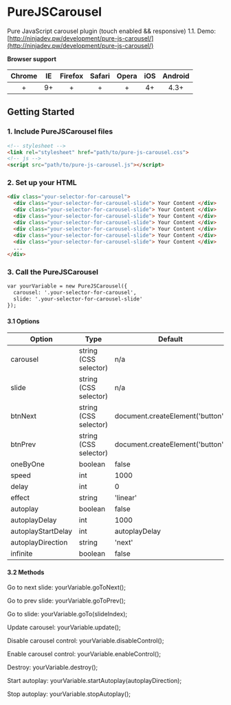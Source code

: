 # PureJSCarousel
Pure JavaScript carousel plugin (touch enabled && responsive) 1.1. Demo: [http://ninjadev.pw/development/pure-js-carousel/](http://ninjadev.pw/development/pure-js-carousel/)

**Browser support**

Chrome    | IE    | Firefox    | Safari    | Opera    | iOS    | Android
:-------: | :---: | :--------: | :-------: | :------: | :----: | :--------:
+         | 9+    | +          | +         | +        | 4+     | 4.3+    

## Getting Started

### 1. Include PureJSCarousel files
```html
<!-- stylesheet -->
<link rel="stylesheet" href="path/to/pure-js-carousel.css">
<!-- js -->
<script src="path/to/pure-js-carousel.js"></script>
```

### 2. Set up your HTML
```html
<div class="your-selector-for-carousel">
  <div class="your-selector-for-carousel-slide"> Your Content </div>
  <div class="your-selector-for-carousel-slide"> Your Content </div>
  <div class="your-selector-for-carousel-slide"> Your Content </div>
  <div class="your-selector-for-carousel-slide"> Your Content </div>
  <div class="your-selector-for-carousel-slide"> Your Content </div>
  <div class="your-selector-for-carousel-slide"> Your Content </div>
  <div class="your-selector-for-carousel-slide"> Your Content </div>
  ...
</div>
```
### 3. Call the PureJSCarousel
```html
var yourVariable = new PureJSCarousel({
  carousel: '.your-selector-for-carousel',
  slide: '.your-selector-for-carousel-slide'
});
```
#### 3.1 Options
Option | Type | Default
------ | ---- | -------
carousel | string (CSS selector) | n/a
slide | string (CSS selector) | n/a
btnNext | string (CSS selector) | document.createElement('button')
btnPrev | string (CSS selector) | document.createElement('button')
oneByOne | boolean | false
speed | int | 1000
delay | int | 0
effect | string | 'linear'
autoplay | boolean | false
autoplayDelay | int | 1000
autoplayStartDelay | int | autoplayDelay
autoplayDirection | string | 'next'
infinite | boolean | false

#### 3.2 Methods
Go to next slide: yourVariable.goToNext();

Go to prev slide: yourVariable.goToPrev();

Go to slide: yourVariable.goTo(slideIndex);

Update carousel: yourVariable.update();

Disable carousel control: yourVariable.disableControl();

Enable carousel control: yourVariable.enableControl();

Destroy: yourVariable.destroy();

Start autoplay: yourVariable.startAutoplay(autoplayDirection);

Stop autoplay: yourVariable.stopAutoplay();
